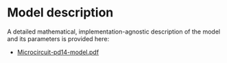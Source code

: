 #  Model description


A detailed mathematical, implementation-agnostic description of the model and its parameters is provided here:

* [Microcircuit-pd14-model.pdf](https://microcircuit-pd14-model.readthedocs.io/en/latest/_static/microcircuit-pd14-model.pdf)
